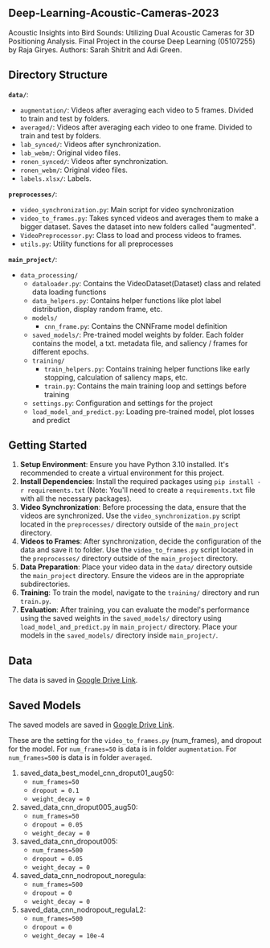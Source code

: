 ## Deep-Learning-Acoustic-Cameras-2023

Acoustic Insights into Bird Sounds: Utilizing Dual Acoustic Cameras for 3D Positioning Analysis.
Final Project in the course Deep Learning (05107255) by Raja Giryes.
Authors: Sarah Shitrit and Adi Green.


## Directory Structure

**`data/`**:
  - `augmentation/`: Videos after averaging each video to 5 frames. Divided to train and test by folders.
  - `averaged/`: Videos after averaging each video to one frame. Divided to train and test by folders.
  - `lab_synced/`: Videos after synchronization.
  - `lab_webm/`: Original video files.
  - `ronen_synced/`: Videos after synchronization.
  - `ronen_webm/`: Original video files.
  - `labels.xlsx/`: Labels.
  
**`preprocesses/`**:
  - `video_synchronization.py`: Main script for video synchronization
  - `video_to_frames.py`: Takes synced videos and averages them to make a bigger dataset. Saves the dataset into new folders called "augmented".
  - `VideoPreprocessor.py`: Class to load and process videos to frames.
  - `utils.py`: Utility functions for all preprocesses

**`main_project/`**:
- `data_processing/`
  - `dataloader.py`: Contains the VideoDataset(Dataset) class and related data loading functions 
  - `data_helpers.py`: Contains helper functions like plot label distribution, display random frame, etc. 
  - `models/` 
    - `cnn_frame.py`: Contains the CNNFrame model definition 
  - `saved_models/`: Pre-trained model weights by folder. Each folder contains the model, a txt. metadata file, and saliency / frames for different epochs.
  - `training/` 
    - `train_helpers.py`: Contains training helper functions like early stopping, calculation of saliency maps, etc. 
    - `train.py`: Contains the main training loop and settings before training 
  - `settings.py`: Configuration and settings for the project
  - `load_model_and_predict.py`: Loading pre-trained model, plot losses and predict


## Getting Started

1. **Setup Environment**: Ensure you have Python 3.10 installed. It's recommended to create a virtual environment for this project.
2. **Install Dependencies**: Install the required packages using `pip install -r requirements.txt` (Note: You'll need to create a `requirements.txt` file with all the necessary packages).
3. **Video Synchronization**: Before processing the data, ensure that the videos are synchronized. Use the `video_synchronization.py` script located in the `preprocesses/` directory outside of the `main_project` directory.
4. **Videos to Frames**: After synchronization, decide the configuration of the data and save it to folder. Use the `video_to_frames.py` script located in the `preprocesses/` directory outside of the `main_project` directory.
5. **Data Preparation**: Place your video data in the `data/` directory outside the `main_project` directory. Ensure the videos are in the appropriate subdirectories.
6. **Training**: To train the model, navigate to the `training/` directory and run `train.py`.
7. **Evaluation**: After training, you can evaluate the model's performance using the saved weights in the `saved_models/` directory using `load_model_and_predict.py` in `main_project/` directory. Place your models in the `saved_models/` directory inside `main_project/`.

## Data
The data is saved in [Google Drive Link](https://drive.google.com/drive/folders/14aMe9iEvR_HsLhjcINDB2XZdYrNwYngk?usp=sharing
). 

## Saved Models

The saved models are saved in [Google Drive Link](https://drive.google.com/drive/folders/1-FOlWwH1NtWjpx_2I4yfisFRTnYAjOdf?usp=sharing
). 

These are the setting for the `video_to_frames.py` (num_frames), and dropout for the model.
For `num_frames=50` is data is in folder `augmentation`. 
For `num_frames=500` is data is in folder `averaged`.
  1. saved_data_best_model_cnn_droput01_aug50: 
     + `num_frames=50`
     + `dropout = 0.1`
     + `weight_decay = 0`
  2. saved_data_cnn_droput005_aug50:
     + `num_frames=50`
     + `dropout = 0.05`
     + `weight_decay = 0`
  3. saved_data_cnn_dropout005:
     + `num_frames=500`
     + `dropout = 0.05`
     + `weight_decay = 0`
  4. saved_data_cnn_nodropout_noregula:
     + `num_frames=500`
     + `dropout = 0`
     + `weight_decay = 0`
  5. saved_data_cnn_nodropout_regulaL2:
     + `num_frames=500`
     + `dropout = 0`
     + `weight_decay = 10e-4`







